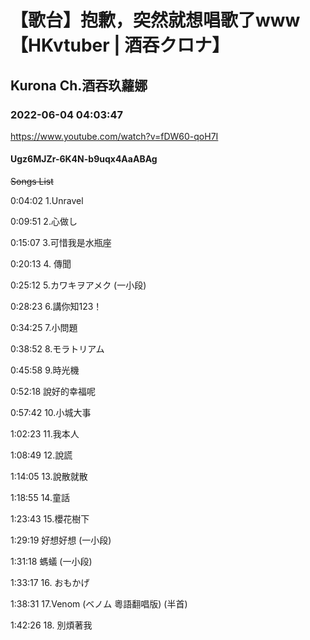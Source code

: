 # 【歌台】抱歉，突然就想唱歌了www【HKvtuber | 酒吞クロナ】

## Kurona Ch.酒吞玖蘿娜

### 2022-06-04 04:03:47

https://www.youtube.com/watch?v=fDW60-qoH7I

#### Ugz6MJZr-6K4N-b9uqx4AaABAg

~~Songs List~~

0:04:02 1.Unravel

0:09:51 2.心做し

0:15:07 3.可惜我是水瓶座

0:20:13 4. 傳聞

0:25:12 5.カワキヲアメク (一小段)

0:28:23 6.講你知123！

0:34:25 7.小問題

0:38:52 8.モラトリアム

0:45:58 9.時光機

0:52:18 說好的幸福呢

0:57:42 10.小城大事

1:02:23 11.我本人

1:08:49 12.說謊

1:14:05 13.說散就散

1:18:55 14.童話

1:23:43 15.櫻花樹下

1:29:19 好想好想 (一小段)

1:31:18 螞蟻 (一小段)

1:33:17 16.  おもかげ

1:38:31 17.Venom (ベノム 粵語翻唱版) (半首)

1:42:26 18. 別煩著我


